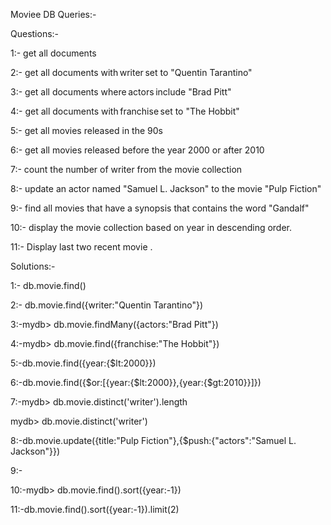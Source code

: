 Moviee DB Queries:- 

Questions:- 

1:- get all documents 

2:- get all documents with writer set to "Quentin Tarantino" 

3:- get all documents where actors include "Brad Pitt" 

4:- get all documents with franchise set to "The Hobbit" 

5:- get all movies released in the 90s 

6:- get all movies released before the year 2000 or after 2010 

7:- count the number of writer from the movie collection 

8:- update an actor named "Samuel L. Jackson" to the movie "Pulp Fiction" 

9:- find all movies that have a synopsis that contains the word "Gandalf" 

10:- display the movie collection  based on year in descending order. 

11:- Display last two recent movie . 

Solutions:-  


1:- db.movie.find()

2:- db.movie.find({writer:"Quentin Tarantino"})

3:-mydb> db.movie.findMany({actors:"Brad Pitt"})

4:-mydb> db.movie.find({franchise:"The Hobbit"})

5:-db.movie.find({year:{$lt:2000}})

6:-db.movie.find({$or:[{year:{$lt:2000}},{year:{$gt:2010}}]})

7:-mydb> db.movie.distinct('writer').length

mydb> db.movie.distinct('writer')

8:-db.movie.update({title:"Pulp Fiction"},{$push:{"actors":"Samuel L. Jackson"}})

9:-

10:-mydb> db.movie.find().sort({year:-1})

11:-db.movie.find().sort({year:-1}).limit(2)


